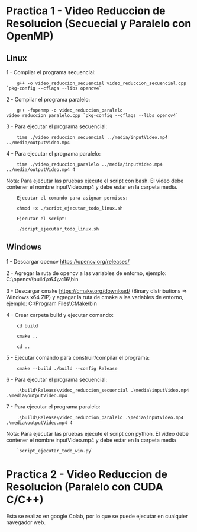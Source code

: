 # Practica 1 - Video Reduccion de Resolucion (Secuecial y Paralelo con OpenMP)

## Linux
1 - Compilar el programa secuencial:
        
        g++ -o video_reduccion_secuencial video_reduccion_secuencial.cpp `pkg-config --cflags --libs opencv4`

2 - Compilar el programa paralelo:
        
        g++ -fopenmp -o video_reduccion_paralelo video_reduccion_paralelo.cpp `pkg-config --cflags --libs opencv4` 

3 - Para ejecutar el programa secuencial: 
        
        time ./video_reduccion_secuencial ../media/inputVideo.mp4 ../media/outputVideo.mp4

4 - Para ejecutar el programa paralelo: 
       
        time ./video_reduccion_paralelo ../media/inputVideo.mp4 ../media/outputVideo.mp4 4

Nota: Para ejecutar las pruebas ejecute el script con bash. El video debe contener el nombre inputVideo.mp4 y debe estar en la carpeta media.

        Ejecutar el comando para asignar permisos:

        chmod +x ./script_ejecutar_todo_linux.sh

        Ejecutar el script:
        
        ./script_ejecutar_todo_linux.sh

## Windows
1 - Descargar opencv https://opencv.org/releases/

2 - Agregar la ruta de opencv a las variables de entorno, ejemplo: C:\opencv\build\x64\vc16\bin

3 - Descargar cmake https://cmake.org/download/ (Binary distributions => Windows x64 ZIP) y agregar la ruta de cmake a las variables de entorno, ejemplo: C:\Program Files\CMake\bin

4 - Crear carpeta build y ejecutar comando:
        
        cd build
        
        cmake ..
        
        cd ..

5 - Ejecutar comando para construir/compilar el programa: 
        
        cmake --build ./build --config Release

6 - Para ejecutar el programa secuencial: 
        
        .\build\Release\video_reduccion_secuencial .\media\inputVideo.mp4 .\media\outputVideo.mp4

7 - Para ejecutar el programa paralelo: 
        
        .\build\Release\video_reduccion_paralelo .\media\inputVideo.mp4 .\media\outputVideo.mp4 4

Nota: Para ejecutar las pruebas ejecute el script con python. El video debe contener el nombre inputVideo.mp4 y debe estar en la carpeta media

        `script_ejecutar_todo_win.py`


# Practica 2 - Video Reduccion de Resolucion (Paralelo con CUDA C/C++)

Esta se realizo en google Colab, por lo que se puede ejecutar en cualquier navegador web.